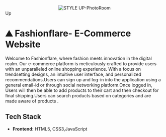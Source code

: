 
<div align="center">
  <img src="https://github.com/sachinsinghT/FashionFlare" alt="STYLE UP-PhotoRoom">
</div>Up



# ⛰ Fashionflare- E-Commerce Website

Welcome to Fashionflare, where fashion meets innovation in the digital realm. Our e-commerce platform is meticulously crafted to provide users with an unparalleled online shopping experience. With a focus on trendsetting designs, an intuitive user interface, and personalized recommendations.Users can sign up and log-in into the application using a general email-id or through social networking platform.Once logged in, Users will then be able to add products to their cart and then checkout for final shipping.Users can search products based on categories and are made aware of products .



## Tech Stack

- **Frontend:** HTML5, CSS3,JavaScript



